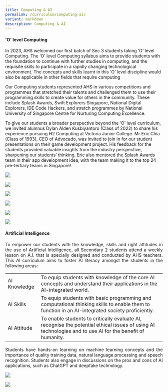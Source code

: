 ```yaml
---
title: Computing & AI
permalink: /curriculum/computing-ai/
variant: markdown
description: Computing & AI
---
```

#### 'O' level Computing

In 2023, AHS welcomed our first batch of Sec 3 students taking ‘O’ level Computing. The ‘O’ level Computing syllabus aims to provide students with the foundation to continue with further studies in computing, and the requisite skills to participate in a rapidly changing technological environment. The concepts and skills learnt in this ‘O’ level discipline would also be applicable in other fields that require computing

Our Computing students represented AHS in various competitions and programmes that stretched their talents and challenged them to use their programming skills to create value for others in the community. These include Splash Awards, Swift Explorers Singapore, National Digital Explorers, IDE Code Hackers, and stretch programmes by National University of Singapore Centre for Nurturing Computing Excellence.

To give our students a broader perspective beyond the ‘O’ level curriculum, we invited alumnus Dylan Alden Kusbiyantoro (Class of 2022) to share his experience pursuing H2 Computing at Victoria Junior College. Mr Eric Chia (Class of 1993), CEO of Advocado, was invited to join in for our student presentations on their game development project. His feedback for the students provided valuable insights from the industry perspective, sharpening our students’ thinking. Eric also mentored the Splash Awards team in their app development idea, with the team making it to the top 24 pre-tertiary teams in Singapore!

![](/images/Curriculum/AI%20Computing/2023_AI_Computing_10.jpg)

![](/images/Curriculum/AI%20Computing/2023_AI_Computing_06.jpg)

![](/images/Curriculum/AI%20Computing/2023_AI_Computing_04.jpg)

![](/images/Curriculum/AI%20Computing/2023_AI_Computing_08.jpg)

![](/images/Curriculum/AI%20Computing/2023_AI_Computing_02.jpg)

![](/images/Curriculum/AI%20Computing/2023_AI_Computing_01.jpg)

#### Artificial Intelligence

<p align="justify">
To empower our students with the knowledge, skills and right attitudes in the use of Artificial Intelligence, all Secondary 2 students attend a weekly lesson on A.I. that is specially designed and conducted by AHS teachers. This AI curriculum aims to foster AI literacy amongst the students in the following areas:</p>



| |  | 
| -------- | -------- | 
| AI Knowledge    | To equip students with knowledge of the core AI concepts and understand their applications in the AI-integrated world.     | 
| AI Skills    | To equip students with basic programming and computational thinking skills to enable them to function in an AI-integrated society proficiently.     | 
| AI Attitude     | To enable students to critically evaluate AI, recognise the potential ethical issues of using AI technologies and to use AI for the benefit of humanity.    | 

<p align="justify">
Students have hands-on learning on machine learning concepts and the importance of quality training data, natural language processing and speech recognition. Students also engage in discussions on the pros and cons of AI applications, such as ChatGPT and deepfake technology.</p>

![](/images/Curriculum/AI%20Computing/2023_AI_Computing_05.jpg)

![](/images/Curriculum/AI%20Computing/2023_AI_Computing_07.jpg)
